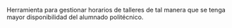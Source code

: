 Herramienta para gestionar horarios de talleres de tal manera que se tenga mayor disponibilidad del alumnado politécnico.
